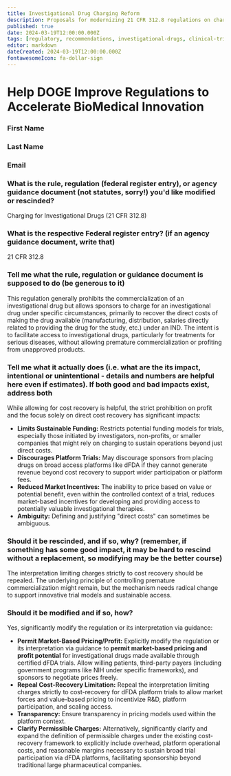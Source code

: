 ```yaml
---
title: Investigational Drug Charging Reform
description: Proposals for modernizing 21 CFR 312.8 regulations on charging for investigational drugs in dFDA trials
published: true
date: 2024-03-19T12:00:00.000Z
tags: [regulatory, recommendations, investigational-drugs, clinical-trials, charging]
editor: markdown
dateCreated: 2024-03-19T12:00:00.000Z
fontawesomeIcon: fa-dollar-sign
---
```


# Help DOGE Improve Regulations to Accelerate BioMedical Innovation

### First Name

### Last Name

### Email

### What is the rule, regulation (federal register entry), or agency guidance document (not statutes, sorry!) you'd like modified or rescinded?

Charging for Investigational Drugs (21 CFR 312.8)

### What is the respective Federal register entry? (if an agency guidance document, write that)

21 CFR 312.8

### Tell me what the rule, regulation or guidance document is supposed to do (be generous to it)

This regulation generally prohibits the commercialization of an investigational drug but allows sponsors to charge for an investigational drug under specific circumstances, primarily to recover the direct costs of making the drug available (manufacturing, distribution, salaries directly related to providing the drug for the study, etc.) under an IND. The intent is to facilitate access to investigational drugs, particularly for treatments for serious diseases, without allowing premature commercialization or profiting from unapproved products.

### Tell me what it actually does (i.e. what are the its impact, intentional or unintentional - details and numbers are helpful here even if estimates). If both good and bad impacts exist, address both

While allowing for cost recovery is helpful, the strict prohibition on profit and the focus solely on direct cost recovery has significant impacts:

* **Limits Sustainable Funding:** Restricts potential funding models for trials, especially those initiated by investigators, non-profits, or smaller companies that might rely on charging to sustain operations beyond just direct costs.
* **Discourages Platform Trials:** May discourage sponsors from placing drugs on broad access platforms like dFDA if they cannot generate revenue beyond cost recovery to support wider participation or platform fees.
* **Reduced Market Incentives:** The inability to price based on value or potential benefit, even within the controlled context of a trial, reduces market-based incentives for developing and providing access to potentially valuable investigational therapies.
* **Ambiguity:** Defining and justifying "direct costs" can sometimes be ambiguous.

### Should it be rescinded, and if so, why? (remember, if something has some good impact, it may be hard to rescind without a replacement, so modifying may be the better course)

The interpretation limiting charges strictly to cost recovery should be repealed. The underlying principle of controlling premature commercialization might remain, but the mechanism needs radical change to support innovative trial models and sustainable access.

### Should it be modified and if so, how?

Yes, significantly modify the regulation or its interpretation via guidance:

* **Permit Market-Based Pricing/Profit:** Explicitly modify the regulation or its interpretation via guidance to **permit market-based pricing and profit potential** for investigational drugs made available through certified dFDA trials. Allow willing patients, third-party payers (including government programs like NIH under specific frameworks), and sponsors to negotiate prices freely.
* **Repeal Cost-Recovery Limitation:** Repeal the interpretation limiting charges strictly to cost-recovery for dFDA platform trials to allow market forces and value-based pricing to incentivize R&D, platform participation, and scaling access.
* **Transparency:** Ensure transparency in pricing models used within the platform context.
* **Clarify Permissible Charges:** Alternatively, significantly clarify and expand the definition of permissible charges under the existing cost-recovery framework to explicitly include overhead, platform operational costs, and reasonable margins necessary to sustain broad trial participation via dFDA platforms, facilitating sponsorship beyond traditional large pharmaceutical companies.
